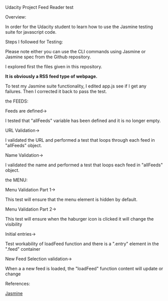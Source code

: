 Udacity Project Feed Reader test

Overview:

In order for the Udacity student to learn how to use the Jasmine testing suite for javascript code.

Steps I followed for Testing:

Please note either you can use the CLI commands using Jasmine or Jasmine spec from the Github repository.

I explored first the files given in this repository.

****It is obviously a RSS feed type of webpage.****

To test my Jasmine suite functionality, I edited app.js see if I get any failures. Then I corrected it back to pass the test.

the FEEDS:

Feeds are defined->

I tested that "allFeeds" variable has been defined and it is no longer empty.

URL Validation->

I validated the URL and performed a test that loops through each feed in "allFeeds" object.

Name Validation->

I validated the name and performed a test that loops each feed in "allFeeds" object.


the MENU:

Menu Validation Part 1->

This test will ensure that the menu element is hidden by default.

Menu Validation Part 2->

This test will ensure when the haburger icon is clicked it will change the visibility

Initial entries->

Test workability of loadFeed function and there is a ".entry" element in the ".feed" container

New Feed Selection validation->

When a a new feed is loaded, the "loadFeed" function content will update or change


References:

<a href=https://jasmine.github.io/2.0/introduction.html>Jasmine</a>
